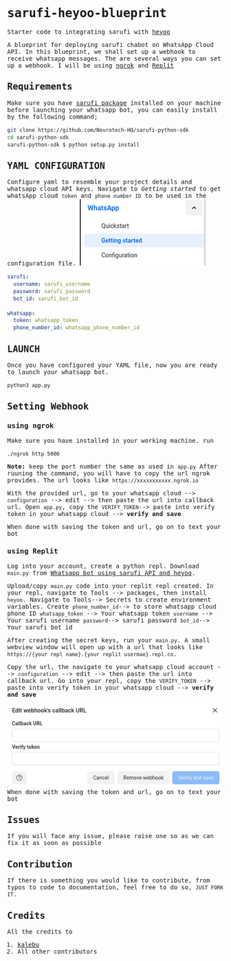 <samp>

# sarufi-heyoo-blueprint

Starter code to integrating sarufi with [heyoo](https://github.com/Neurotech-HQ/heyoo)

A blueprint for deploying sarufi chabot on WhatsApp Cloud API. In this blueprint, we shall set up a webhook to receive whatsapp messages. The are several ways you can set up a webhook. I will be using [ngrok](https://ngrok.com/) and [Replit](https://replit.com/)

## Requirements

Make sure you have [sarufi package](https://github.com/Neurotech-HQ/sarufi-python-sdk) installed on your machine before launching your whatsapp bot, you can easily install by the following command;

```bash
git clone https://github.com/Neurotech-HQ/sarufi-python-sdk
cd sarufi-python-sdk
sarufi-python-sdk $ python setup.py install
```

## YAML CONFIGURATION

Configure yaml to resemble your project details and whatsapp cloud API keys.
Navigate to *Getting started* to get whatsApp cloud `token` and `phone number ID` to be used in the configuration file.
![How to get whatsapp token and phone number ID](./img/get_whatsapp_token.png)

```YAML
sarufi:
  username: sarufi_username
  password: sarufi_password
  bot_id: sarufi_bot_id

whatsapp:
  token: whatsapp_token
  phone_number_id: whatsapp_phone_number_id
```

## LAUNCH

Once you have configured your YAML file, now you are ready to launch your whatsapp bot.

```bash
python3 app.py
```

## Setting Webhook

### using ngrok

Make sure you have installed in your working machine. run

```bash
./ngrok http 5000
```

**Note:** keep the port number the same as used in `app.py`
After ruuning the command, you will have to copy the url ngrok provides. The url looks like `https://xxxxxxxxxxx.ngrok.io`

With the provided url, go to your whatsapp cloud --> `configuration` --> edit --> then paste the url into callback url.
Open `app.py`, copy the `VERIFY_TOKEN`--> paste into verify token in your whatsapp cloud --> **verify and save**

When done with saving the token and url, go on to text your bot

### using Replit

Log into your account, create a python repl. Download `main.py` from [Whatsapp bot using sarufi API and heyoo](https://github.com/jovyinny/whatsap-bot-using-sarufi-api-and-heyoo.git).

Upload/copy `main.py` code into your replit repl created.  In your repl, navigate to Tools --> packages, then install `heyoo`.
Navigate to Tools--> Secrets to create environment variables.
Create
  `phone_number_id`--> to store whatsapp cloud phone ID
  `whatsapp_token` --> Your whatsapp token
  `username` --> Your sarufi username
  `password`--> sarufi password
  `bot_id`--> Your sarufi bot id

After creating the secret keys, run your `main.py`. A small webview window will open up with a url that looks like `https://{your repl name}.{your replit usermae}.repl.co`.

Copy the url, the navigate to your whatsapp cloud account --> `configuration` --> edit --> then paste the url into callback url. Go into your repl, copy the `VERIFY_TOKEN` --> paste into verify token in your whatsapp cloud --> **verify and save**

![Web hook setup](./img/webhook_setup.png)
When done with saving the token and url, go on to text your bot

## Issues

If you will face any issue, please raise one so as we can fix it as soon as possible

## Contribution

If there is something you would like to contribute, from typos to code to documentation, feel free to do so, `JUST FORK IT`.

## Credits

All the credits to

1. [kalebu](https://github.com/Kalebu/)
2. All other contributors

</samp>
